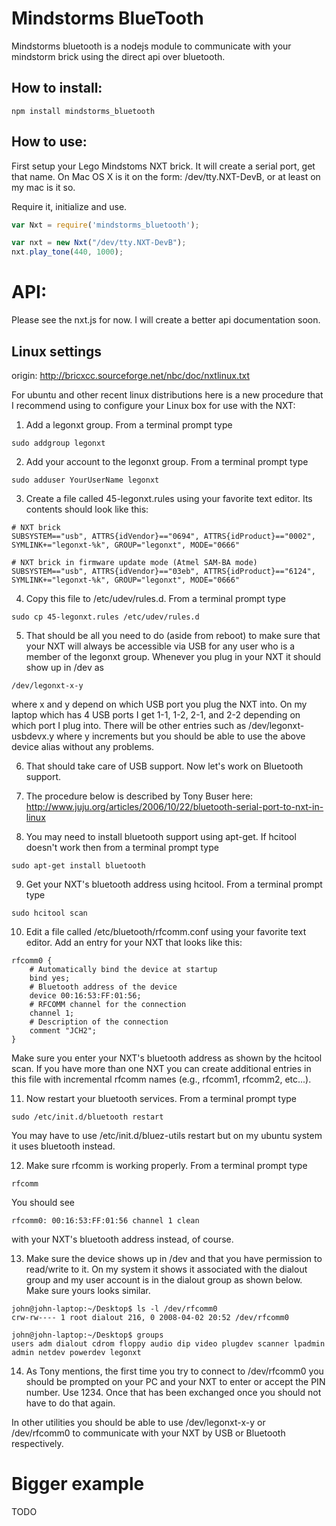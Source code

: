 # Mindstorms BlueTooth

Mindstorms bluetooth is a nodejs module to communicate with your mindstorm brick using the direct api over bluetooth.

## How to install:

	npm install mindstorms_bluetooth

## How to use:

First setup your Lego Mindstoms NXT brick. It will create a serial port, get that name. On Mac OS X is it on the form: /dev/tty.NXT-DevB, or at least on my mac is it so.

Require it, initialize and use.

```js
var Nxt = require('mindstorms_bluetooth');

var nxt = new Nxt("/dev/tty.NXT-DevB");
nxt.play_tone(440, 1000);
```

# API:

Please see the nxt.js for now. I will create a better api documentation soon.

## Linux settings

origin: http://bricxcc.sourceforge.net/nbc/doc/nxtlinux.txt

For ubuntu and other recent linux distributions here is a new procedure that I recommend using to configure your Linux box for use with the NXT:

1. Add a legonxt group.  From a terminal prompt type

```
sudo addgroup legonxt
```

2. Add your account to the legonxt group.  From a terminal prompt type

```
sudo adduser YourUserName legonxt
```

3. Create a file called 45-legonxt.rules using your favorite text editor.  Its contents should look like this:

```
# NXT brick 
SUBSYSTEM=="usb", ATTRS{idVendor}=="0694", ATTRS{idProduct}=="0002", SYMLINK+="legonxt-%k", GROUP="legonxt", MODE="0666"

# NXT brick in firmware update mode (Atmel SAM-BA mode)
SUBSYSTEM=="usb", ATTRS{idVendor}=="03eb", ATTRS{idProduct}=="6124", SYMLINK+="legonxt-%k", GROUP="legonxt", MODE="0666"
```

4. Copy this file to /etc/udev/rules.d.  From a terminal prompt type

```
sudo cp 45-legonxt.rules /etc/udev/rules.d
```

5. That should be all you need to do (aside from reboot) to make sure that your NXT will always be accessible via USB for any user who is a member of the legonxt group.  Whenever you plug in your NXT it should show up in /dev as

```
/dev/legonxt-x-y
```

where x and y depend on which USB port you plug the NXT into.  On my laptop which has 4 USB ports I get 1-1, 1-2, 2-1, and 2-2 depending on which port I plug into.  There will be other entries such as /dev/legonxt-usbdevx.y where y increments but you should be able to use the above device alias without any problems.  

6. That should take care of USB support.  Now let's work on Bluetooth support.

7. The procedure below is described by Tony Buser here: http://www.juju.org/articles/2006/10/22/bluetooth-serial-port-to-nxt-in-linux

8. You may need to install bluetooth support using apt-get.  If hcitool doesn't work then from a terminal prompt type

```
sudo apt-get install bluetooth
```

9. Get your NXT's bluetooth address using hcitool.  From a terminal prompt type

```
sudo hcitool scan
```

10. Edit a file called /etc/bluetooth/rfcomm.conf using your favorite text editor.  Add an entry for your NXT that looks like this:

```
rfcomm0 {
	# Automatically bind the device at startup
	bind yes;
	# Bluetooth address of the device
	device 00:16:53:FF:01:56;
	# RFCOMM channel for the connection
	channel	1;
	# Description of the connection
	comment "JCH2";
}
```

Make sure you enter your NXT's bluetooth address as shown by the hcitool scan.  If you have more than one NXT you can create additional entries in this file with incremental rfcomm names (e.g., rfcomm1, rfcomm2, etc...).

11. Now restart your bluetooth services.  From a terminal prompt type

```
sudo /etc/init.d/bluetooth restart
```

You may have to use /etc/init.d/bluez-utils restart but on my ubuntu system it uses bluetooth instead.

12. Make sure rfcomm is working properly.  From a terminal prompt type

```
rfcomm
```

You should see

```
rfcomm0: 00:16:53:FF:01:56 channel 1 clean
```

with your NXT's bluetooth address instead, of course.

13. Make sure the device shows up in /dev and that you have permission to read/write to it.  On my system it shows it associated with the dialout group and my user account is in the dialout group as shown below.  Make sure yours looks similar.

```
john@john-laptop:~/Desktop$ ls -l /dev/rfcomm0
crw-rw---- 1 root dialout 216, 0 2008-04-02 20:52 /dev/rfcomm0

john@john-laptop:~/Desktop$ groups
users adm dialout cdrom floppy audio dip video plugdev scanner lpadmin admin netdev powerdev legonxt
```

14. As Tony mentions, the first time you try to connect to /dev/rfcomm0 you should be prompted on your PC and your NXT to enter or accept the PIN number.  Use 1234.  Once that has been exchanged once you should not have to do that again.

In other utilities you should be able to use /dev/legonxt-x-y or /dev/rfcomm0 to communicate with your NXT by USB or Bluetooth respectively.

# Bigger example

TODO
